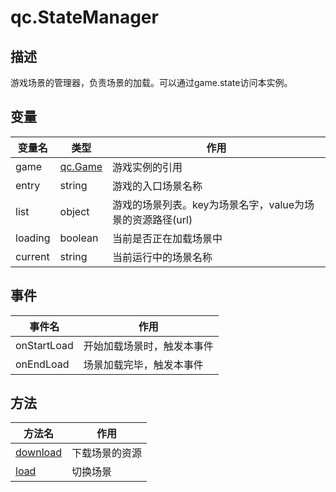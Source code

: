 # qc.StateManager

## 描述
游戏场景的管理器，负责场景的加载。可以通过game.state访问本实例。

## 变量
| 变量名 | 类型 |作用 |
| ------------- |-------------|-------------|
| game | [qc.Game](../Game/README.md) | 游戏实例的引用 |
| entry | string | 游戏的入口场景名称 |
| list | object | 游戏的场景列表。key为场景名字，value为场景的资源路径(url) |
| loading | boolean | 当前是否正在加载场景中 |
| current | string | 当前运行中的场景名称 |

## 事件
| 事件名 | 作用 |
| ------------- |-------------|
| onStartLoad | 开始加载场景时，触发本事件 |
| onEndLoad | 场景加载完毕，触发本事件 |

## 方法
| 方法名 | 作用 |
| ------------- |-------------|
| [download](download.md) | 下载场景的资源 |
| [load](load.md) | 切换场景 |
